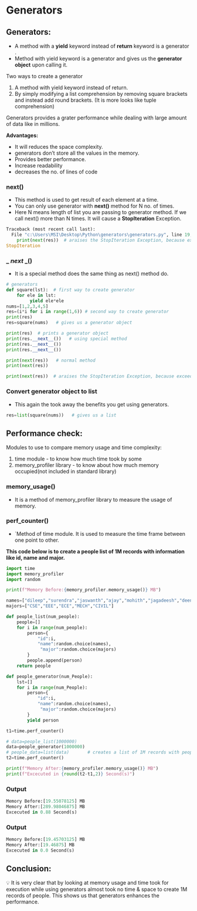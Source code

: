 # Generators

## Generators:

- A method with a **yield** keyword instead of **return** keyword is a generator .
- Method with yield keyword is a generator and gives us the **generator object** upon calling it.

Two ways to create a generator

1. A method with yield keyword instead of return.
2. By simply modifying a list comprehension by removing square brackets and instead add round brackets. (It is more looks like tuple comprehension)

Generators provides a grater performance while dealing with large amount of data like in millions.

**Advantages:**

- It will reduces the space complexity.
- generators don’t store all the values in the memory.
- Provides better performance.
- Increase readability
- decreases the no. of lines of code

### next()

- This method is used to get result of each element at a time.
- You can only use generator with **next()** method for N no. of times.
- Here N means length of list you are passing to generator method. If we call next() more than N times. It will cause a **StopIteration** Exception.

```python
Traceback (most recent call last):
  File "c:\Users\MSI\Desktop\Python\generators\generators.py", line 19, in <module>
    print(next(res))  # araises the StopIteration Exception, because exceeding the no. of iterations
StopIteration
```

### _ _*next*_ _()

- It is a special method does the same thing as next() method do.

```python
# generators
def square(lst):  # first way to create generator
    for ele in lst:
         yield ele*ele
nums=[1,2,3,4,5]
res=(i*i for i in range(1,6)) # second way to create generator
print(res)
res=square(nums)   # gives us a generator object

print(res)  # prints a generator object
print(res.__next__())   # using special method
print(res.__next__())
print(res.__next__())

print(next(res))   # normal method
print(next(res))   

print(next(res))  # araises the StopIteration Exception, because exceeding the no. of iterations
```

### Convert generator object to list

- This again the took away the benefits you get using generators.

```python
res=list(square(nums))   # gives us a list
```

## Performance check:

Modules to use to compare memory usage and time complexity:

1. time module - to know how much time took by some 
2. memory_profiler library - to know about how much memory occupied(not included in standard library)

### memory_usage()

- It is a method of memory_profiler library to measure the usage of memory.

### perf_counter()

- `Method of time module. It is used to measure the time frame between one point to other.

**This code below is to create a people list of 1M records with information like id, name and major.**

```python
import time
import memory_profiler
import random

print(f"Memory Before:{memory_profiler.memory_usage()} MB")

names=["dileep","surendra","jaswanth","ajay","mohith","jagadeesh","deena"]
majors=["CSE","EEE","ECE","MECH","CIVIL"]

def people_list(num_people):
    people=[]
    for i in range(num_people):
        person={
            "id":i,
            "name":random.choice(names),
             "major":random.choice(majors)
        }
        people.append(person)
    return people

def people_generator(num_People):
    lst=[]
    for i in range(num_People):
        person={
            "id":i,
            "name":random.choice(names),
             "major":random.choice(majors)
        }
        yield person

t1=time.perf_counter()

# data=people_list(1000000)
data=people_generator(1000000)
# people_data=list(data)       # creates a list of 1M records with people info and it again tooks time and space as "people_list" function did
t2=time.perf_counter()

print(f"Memory After:{memory_profiler.memory_usage()} MB")
print(f"Excecuted in {round(t2-t1,2)} Second(s)")
```

### Output

```python
Memory Before:[19.55078125] MB
Memory After:[289.98046875] MB
Excecuted in 0.88 Second(s)
```

### Output

```python
Memory Before:[19.45703125] MB
Memory After:[19.46875] MB
Excecuted in 0.0 Second(s)
```

## Conclusion:

<aside>
💡 It is very clear that by looking at memory usage and time took for execution while using generators almost took no time & space to create 1M records of people. This shows us that generators enhances the performance.

</aside>